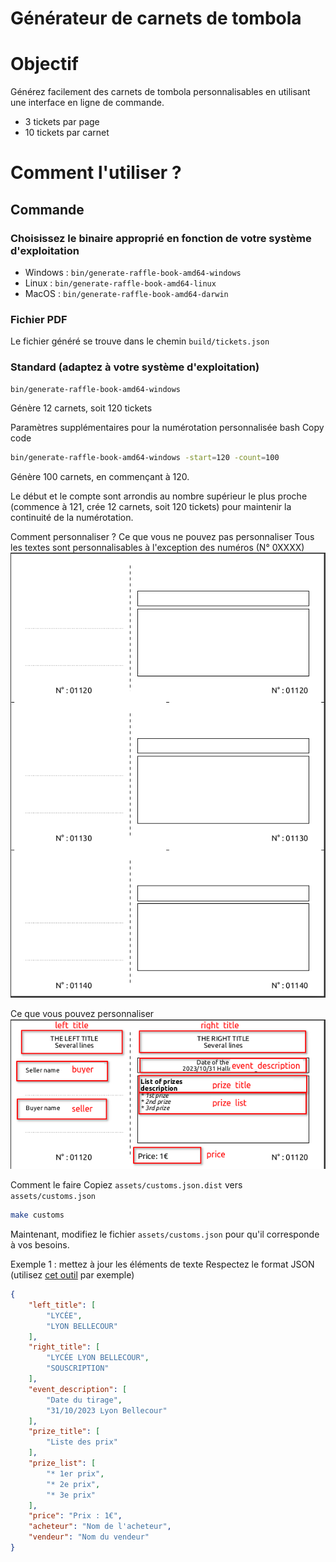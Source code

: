 # Générateur de carnets de tombola

# Objectif
Générez facilement des carnets de tombola personnalisables en utilisant une interface en ligne de commande.
* 3 tickets par page
* 10 tickets par carnet
# Comment l'utiliser ?
## Commande
### Choisissez le binaire approprié en fonction de votre système d'exploitation
* Windows : `bin/generate-raffle-book-amd64-windows`
* Linux : `bin/generate-raffle-book-amd64-linux`
* MacOS : `bin/generate-raffle-book-amd64-darwin`

### Fichier PDF
Le fichier généré se trouve dans le chemin `build/tickets.json`

### Standard (adaptez à votre système d'exploitation)
```bash
bin/generate-raffle-book-amd64-windows
```
Génère 12 carnets, soit 120 tickets

Paramètres supplémentaires pour la numérotation personnalisée
bash
Copy code
```bash
bin/generate-raffle-book-amd64-windows -start=120 -count=100
```
Génère 100 carnets, en commençant à 120.

Le début et le compte sont arrondis au nombre supérieur le plus proche (commence à 121, crée 12 carnets, soit 120 tickets) pour maintenir la continuité de la numérotation.

Comment personnaliser ?
Ce que vous ne pouvez pas personnaliser
Tous les textes sont personnalisables à l'exception des numéros (N° 0XXXX)
![Not customizable](docs/images/not-customizable.png)


Ce que vous pouvez personnaliser
![Customizabe](docs/images/customizable.png)


Comment le faire
Copiez `assets/customs.json.dist` vers `assets/customs.json`

```bash
make customs
```
Maintenant, modifiez le fichier `assets/customs.json` pour qu'il corresponde à vos besoins.

Exemple 1 : mettez à jour les éléments de texte
Respectez le format JSON (utilisez [cet outil](https://jsonformatter.curiousconcept.com/) par exemple)

```json
{
    "left_title": [
        "LYCÉE",
        "LYON BELLECOUR"
    ],
    "right_title": [
        "LYCÉE LYON BELLECOUR",
        "SOUSCRIPTION"
    ],
    "event_description": [
        "Date du tirage",
        "31/10/2023 Lyon Bellecour"
    ],
    "prize_title": [
        "Liste des prix"
    ],
    "prize_list": [
        "* 1er prix",
        "* 2e prix",
        "* 3e prix"
    ],
    "price": "Prix : 1€",
    "acheteur": "Nom de l'acheteur",
    "vendeur": "Nom du vendeur"
}
```
